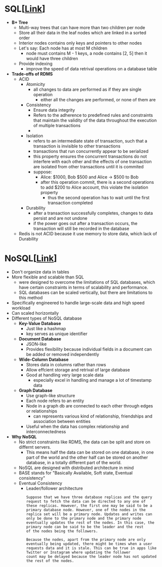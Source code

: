 # SQL[[Link](https://neetcode.io/courses/system-design-for-beginners/14)]
- __B+ Tree__
    - Multi-way trees that can have more than two children per node
    - Store all their data in the leaf nodes which are linked in a sorted order
    - Interior nodes contains only keys and pointers to other nodes
    - Let's say: Each node has at most M children
        - node must contains M - 1 keys, a node contains [2, 5] then it would have three children
    - Provide indexing
        - improve the speed of data retrival operations on a database table
- __Trade-offs of RDMS__
    - ACID
        - Atomicity
            - all changes to data are performed as if they are single operation
                - either all the changes are performed, or none of them are
        - Consistency
            - Ensure data integrity
            - Refers to the adherence to predefined rules and constraints that maintain the validity of the data throughout the execution of multiple transactions
            - 
        - Isolation
            - refers to an intermediate state of transaction, such that a transaction is invisible to other transactions
            - transactions that run concurrently appear to be serialized
            - this property ensures the concurrent transactions do not interfere with each other and the effects of one transaction are isolated from other transactions until it is commited
            - suppose:
                - Alice: $1000, Bob $500 and Alice -> $500 to Bob
                - after this operation commit, there is a second operations to add $200 to Alice account, this violate the isolation property
                    - thus the second operation has to wait until the first transaction completed
        - Durability
            - after a transaction successfully completes, changes to data persist and are not undone
            - if the power goes out after a transaction occurs, the transaction will still be recorded in the database
    - Redis is not ACID because it use memory to store data, which lack of Durability

# NoSQL[[Link](https://neetcode.io/courses/system-design-for-beginners/15)]
- Don't organize data in tables
- More flexible and scalable than SQL
    - were designed to overcome the limitations of SQL databases, which have certain constraints in terms of scalability and performance. 
    - SQL databases can be scaled vertically, but there are limitations to this method
- Specifically engineered to handle large-scale data and high speed workload
- Can scaled horizontally
- Different types of NoSQL database
    - __Key-Value Database__
        - Just like a hashmap
        - key serves as unique identifier
    - __Document Database__
        - JSON-like
        - Provides flexibility because individual fields in a document can be added or removed independently
    - __Wide-Column Database__
        - Stores data in columns rather than rows
        - Allow effcient storage and retrival of large database
        - Good at handling very large scale data
            - especially excel in handling and manage a lot of timestamp data
    - __Graph Database__
        - Use graph-like structure
        - Each node refers to an entity
        - Node in a graph db are connected to each other through edges or relationships
            - can represents various kind of relationship, friendships and association between entities
        - Useful when the data has complex relationship and interconnectedness
- __Why NoSQL__
    - No strict constraints like RDMS, the data can be split and store on differnt servers.
        - This means half the data can be stored on one database, in one part of the world and the other half can be stored on another database, in a totally different part of the world.
    - NoSQL are designed with distributed architecture in mind
    - BASE stands for "Basically Available, Soft state, Eventual consistency"
    - Eventual Consistency
        - Leader/follower architecture
            ```text
            Suppose that we have three database replicas and the query request to fetch the data can be directed to any one of 
            these replicas. However, the first one may be said to be a primary database node. However, one of the nodes in the 
            replica set will be a primary node. Updates and writes can only be done to the primary node and the primary node 
            eventually updates the rest of the nodes. In this case, the primary node can be said to be the leader and the rest 
            of the nodes being the followers.

            Because the nodes, apart from the primary node are only eventually being updated, there might be times when a user 
            requests data and it is stale. This can be true in apps like Twitter or Instagram where updating the follower 
            count may be delayed because the leader node has not updated the rest of the nodes.
            ```